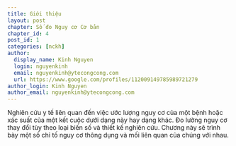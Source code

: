 ```yaml
---
title: Giới thiệu
layout: post
chapter: Số đo Nguy cơ Cơ bản
chapter_id: 4
post_id: 1
categories: [nckh]
author:
  display_name: Kinh Nguyen
  login: nguyenkinh
  email: nguyenkinh@ytecongcong.com
  url: https://www.google.com/profiles/112009149785989721279
author_login: Kinh Nguyen
author_email: nguyenkinh@ytecongcong.com
---
```


Nghiên cứu y tế liên quan đến việc ước lượng nguy cơ của một bệnh hoặc xác suất của một kết cuộc dưới dạng này hay dạng khác. Đo lường nguy cơ thay đổi tùy theo loại biến số và thiết kế nghiên cứu. Chương này sẽ trình bày một số chỉ tố nguy cơ thông dụng và mối liên quan của chúng với nhau.

